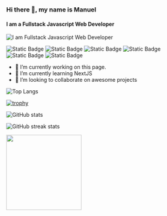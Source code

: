 ### Hi there 👋, my name is Manuel
#### I am a Fullstack Javascript Web Developer
![I am Fullstack Javascript Web Developer](https://media.licdn.com/dms/image/D4D16AQEOZIUCeckSNA/profile-displaybackgroundimage-shrink_350_1400/0/1704116346557?e=1709769600&v=beta&t=LtRqZH3-BHRhqLoIXiAPNjjNp0DA1-Y7CH-4bO1UIpA)


![Static Badge](https://img.shields.io/badge/JavaScript-yellow?style=flat&logo=javascript) ![Static Badge](https://img.shields.io/badge/React-blue?style=flat&logo=react&logoColor=white) ![Static Badge](https://img.shields.io/badge/NodeJS-green?style=flat&logo=node.JS&logoColor=white) ![Static Badge](https://img.shields.io/badge/ExpressJS-black?style=flat&logo=express&logoColor=white) ![Static Badge](https://img.shields.io/badge/TypeScript-blue?style=flat&logo=typescript&logoColor=white) ![Static Badge](https://img.shields.io/badge/NextJS-black?style=flat&logo=next.js&logoColor=white)

- 🔭 I’m currently working on this page. 
- 🌱 I’m currently learning NextJS 
- 👯 I’m looking to collaborate on awesome projects 

![Top Langs](https://github-readme-stats.vercel.app/api/top-langs/?username=anuraghazra&hide_progress=true)

[![trophy](https://github-profile-trophy.vercel.app/?username=ShadeVI)](https://github.com/ryo-ma/github-profile-trophy)

![GitHub stats](https://github-readme-stats.vercel.app/api?username=ShadeVI&show_icons=true&count_private=true)  

![GitHub streak stats](https://streak-stats.demolab.com/?user=ShadeVI)  

<a href="https://github.com/ShadeVI/github-readme-stats">
  <img height=200 align="center" src="https://github-readme-stats.vercel.app/api?username=ShadeVI" />
</a>
